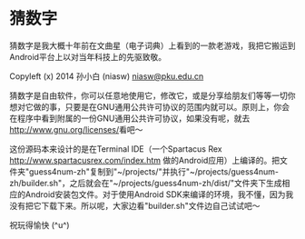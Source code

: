 猜数字
======

猜数字是我大概十年前在文曲星（电子词典）上看到的一款老游戏，我把它搬运到Android平台上以对当年科技上的先驱致敬。

Copyleft (x) 2014 孙小白 (niasw) <niasw@pku.edu.cn>

猜数字是自由软件，你可以任意地使用它，修改它，或是分享给朋友们等等一切你想对它做的事，只要是在GNU通用公共许可协议的范围内就可以。原则上，你会在程序中看到附属的一份GNU通用公共许可协议，如果没有呢，就去<http://www.gnu.org/licenses/>看吧～

这份源码本来设计的是在Terminal IDE（一个Spartacus Rex <http://www.spartacusrex.com/index.htm> 做的Android应用）上编译的。把文件夹"guess4num-zh"复制到"~/projects/"并执行"~/projects/guess4num-zh/builder.sh"，之后就会在"~/projects/guess4num-zh/dist/"文件夹下生成相应的Android安装包文件。对于使用Android SDK来编译的环境，我不懂，因为我没有把它下载下来。所以呢，大家边看"builder.sh"文件边自己试试吧～

祝玩得愉快 (^u^)
